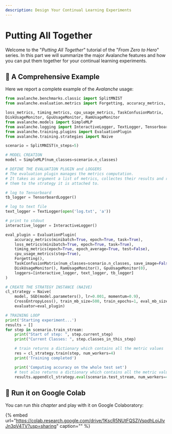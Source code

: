 ```yaml
---
description: Design Your Continual Learning Experiments
---
```


# Putting All Together

Welcome to the "_Putting All Together_" tutorial of the "_From Zero to Hero_" series. In this part we will summarize the major Avalanche features and how you can put them together for your continual learning experiments.

## 🛴 A Comprehensive Example

Here we report a complete example of the _Avalanche_ usage:

```python
from avalanche.benchmarks.classic import SplitMNIST
from avalanche.evaluation.metrics import Forgetting, accuracy_metrics,

loss_metrics, timing_metrics, cpu_usage_metrics, TaskConfusionMatrix,
DiskUsageMonitor, GpuUsageMonitor, RamUsageMonitor
from avalanche.models import SimpleMLP
from avalanche.logging import InteractiveLogger, TextLogger, TensorboardLogger
from avalanche.training.plugins import EvaluationPlugin
from avalanche.training.strategies import Naive

scenario = SplitMNIST(n_steps=5)

# MODEL CREATION
model = SimpleMLP(num_classes=scenario.n_classes)

# DEFINE THE EVALUATION PLUGIN and LOGGERS
# The evaluation plugin manages the metrics computation.
# It takes as argument a list of metrics, collectes their results and returns 
# them to the strategy it is attached to.

# log to Tensorboard
tb_logger = TensorboardLogger()

# log to text file
text_logger = TextLogger(open('log.txt', 'a'))

# print to stdout
interactive_logger = InteractiveLogger()

eval_plugin = EvaluationPlugin(
    accuracy_metrics(minibatch=True, epoch=True, task=True),
    loss_metrics(minibatch=True, epoch=True, task=True),
    timing_metrics(epoch=True, epoch_average=True, test=False),
    cpu_usage_metrics(step=True),
    Forgetting(),
    TaskConfusionMatrix(num_classes=scenario.n_classes, save_image=False),
    DiskUsageMonitor(), RamUsageMonitor(), GpuUsageMonitor(0),
    loggers=[interactive_logger, text_logger, tb_logger]
)

# CREATE THE STRATEGY INSTANCE (NAIVE)
cl_strategy = Naive(
    model, SGD(model.parameters(), lr=0.001, momentum=0.9),
    CrossEntropyLoss(), train_mb_size=500, train_epochs=1, eval_mb_size=100,
    evaluator=eval_plugin)

# TRAINING LOOP
print('Starting experiment...')
results = []
for step in scenario.train_stream:
    print("Start of step: ", step.current_step)
    print("Current Classes: ", step.classes_in_this_step)

    # train returns a dictionary which contains all the metric values
    res = cl_strategy.train(step, num_workers=4)
    print('Training completed')

    print('Computing accuracy on the whole test set')
    # test also returns a dictionary which contains all the metric values
    results.append(cl_strategy.eval(scenario.test_stream, num_workers=4))
```

## 🤝 Run it on Google Colab

You can run _this chapter_ and play with it on Google Colaboratory:

{% embed url="https://colab.research.google.com/drive/1KscR5NUtFQSZjVspdhLoiJlvJn3pV4TV?usp=sharing" caption="" %}

